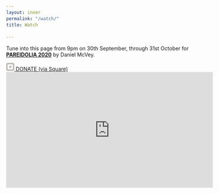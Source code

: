 ```yaml
---
layout: inner
permalink: "/watch/"
title: Watch

---
```

<p class="text-center h2">Tune into this page from 9pm on 30th September, through 31st October for <strong><a href="{% link _projects/pareidolia.md %}">PAREIDOLIA 2020</a></strong> by Daniel McVey.</p>

<div class="full-column  mb-4">
<a class="btn btn-dark text-center full-column btn-lg rounded-0 mt-3 text-light" role="button" href="{% link _content/donate.md %}">
<img alt="Square" width="22" height="22" class="img-responsive my-auto" src="/static/img/square_white.png"> DONATE (via Square)
</a>
</div>

<div class="embed-responsive embed-responsive-16by9 mx-auto">
<iframe class="mx-auto text-center" width="560" height="315" src="https://www.youtube.com/embed/j6lHmlYH0z8" frameborder="0" allow="accelerometer; autoplay; clipboard-write; encrypted-media; gyroscope; picture-in-picture" allowfullscreen></iframe>
</div>